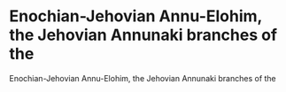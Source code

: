 # Enochian-Jehovian Annu-Elohim, the Jehovian Annunaki branches of the

Enochian-Jehovian Annu-Elohim, the Jehovian Annunaki branches of the